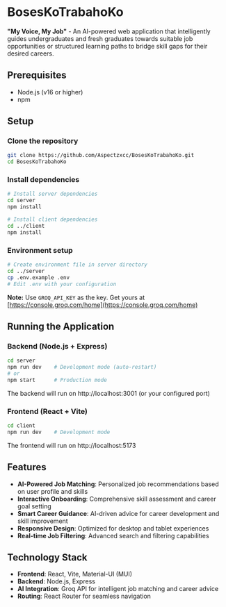 # BosesKoTrabahoKo

**"My Voice, My Job"** - An AI-powered web application that intelligently guides undergraduates and fresh graduates towards suitable job opportunities or structured learning paths to bridge skill gaps for their desired careers.

## Prerequisites
- Node.js (v16 or higher)
- npm

## Setup

### Clone the repository
```bash
git clone https://github.com/Aspectzxcc/BosesKoTrabahoKo.git
cd BosesKoTrabahoKo
```

### Install dependencies

```bash
# Install server dependencies
cd server
npm install

# Install client dependencies
cd ../client
npm install
```

### Environment setup

```bash
# Create environment file in server directory
cd ../server
cp .env.example .env
# Edit .env with your configuration
```

**Note:** Use `GROQ_API_KEY` as the key. Get yours at [https://console.groq.com/home](https://console.groq.com/home)

## Running the Application

### Backend (Node.js + Express)
```bash
cd server
npm run dev    # Development mode (auto-restart)
# or
npm start      # Production mode
```
The backend will run on http://localhost:3001 (or your configured port)

### Frontend (React + Vite)
```bash
cd client
npm run dev    # Development mode
```
The frontend will run on http://localhost:5173

## Features

- **AI-Powered Job Matching**: Personalized job recommendations based on user profile and skills
- **Interactive Onboarding**: Comprehensive skill assessment and career goal setting
- **Smart Career Guidance**: AI-driven advice for career development and skill improvement
- **Responsive Design**: Optimized for desktop and tablet experiences
- **Real-time Job Filtering**: Advanced search and filtering capabilities

## Technology Stack

- **Frontend**: React, Vite, Material-UI (MUI)
- **Backend**: Node.js, Express
- **AI Integration**: Groq API for intelligent job matching and career advice
- **Routing**: React Router for seamless navigation